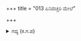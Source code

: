 +++
title = "013 ಏನಿದಚ್ಚರಿ ಮೇಲೆ"

+++

<details><summary>ಗದ್ಯ (ಕ.ಗ.ಪ) </summary>

13. 'ಏನಿದು ಆಶ್ಚರ್ಯ ! ಮತ್ತೆ ಮತ್ತೆ ಹೊಸ ದರ್ಶನ ! ಇದು ನನ್ನ ಭಾಗ್ಯ ವಿಶೇಷವೇ ಸರಿ'. ಎಂದು ಅರ್ಜುನನು ರಥದ ಎದುರು ಬಂದನು. 'ನೀನು ವೀರನಾದ ಅರ್ಜುನನೇ ?  ಎಂದು ಹೊಗಳುತ್ತಾ ಇಂದ್ರನ ಸಾರಥಿ ರಥವನ್ನು ನಿಲ್ಲಿಸಿದನು.
</details>
